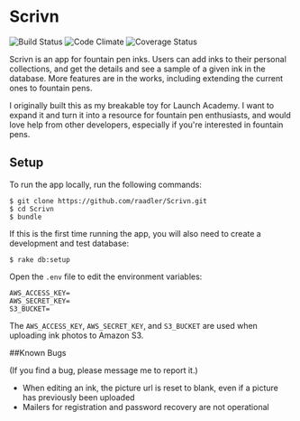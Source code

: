 # Scrivn

![Build Status](https://codeship.com/projects/25b4cdd0-2f3a-0134-7f62-4a25dba64f1f/status?branch=master)
![Code Climate](https://codeclimate.com/github/raadler/Scrivn.png)
![Coverage Status](https://coveralls.io/repos/raadler/Scrivn/badge.png)

Scrivn is an app for fountain pen inks. Users can add inks to their
personal collections, and get the details and see a sample of a given ink in the database. More features are in the works, including extending the current ones to fountain pens.

I originally built this as my breakable toy for Launch Academy. I want to expand it and turn it into a resource for fountain pen enthusiasts, and would love help from other developers, especially if you're interested in fountain pens.


## Setup

To run the app locally, run the following commands:

```no-highlight
$ git clone https://github.com/raadler/Scrivn.git
$ cd Scrivn
$ bundle
```

If this is the first time running the app, you will also need to create a development and test database:

```no-highlight
$ rake db:setup
```

Open the `.env` file to edit the environment variables:

```no-highlight
AWS_ACCESS_KEY=
AWS_SECRET_KEY=
S3_BUCKET=
```

The `AWS_ACCESS_KEY`, `AWS_SECRET_KEY`, and `S3_BUCKET` are used when uploading ink photos to Amazon S3.


##Known Bugs

(If you find a bug, please message me to report it.)

* When editing an ink, the picture url is reset to blank, even if a picture has previously been uploaded
* Mailers for registration and password recovery are not operational
